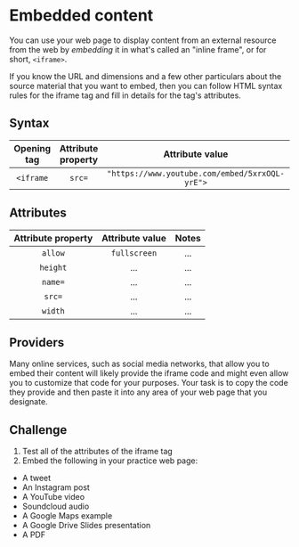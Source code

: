 # Embedded content

You can use your web page to display content from an external resource from the web by _embedding_ it in what's called an "inline frame", or for short, `<iframe>`.

If you know the URL and dimensions and a few other particulars about the source material that you want to embed, then you can follow HTML syntax rules for the iframe tag and fill in details for the tag's attributes.

## Syntax
|Opening tag|Attribute property|Attribute value|Content|Closing tag|
|:--:|:--:|:--:|:--:|:--:|
|`<iframe`|`src=`|`"https://www.youtube.com/embed/5xrxOQL-yrE">`|_n/a_|`</iframe>`|

## Attributes
|Attribute property|Attribute value|Notes|
|:--:|:--:|:--:|
|`allow`|`fullscreen`|...|
|`height`|...|...|
|`name=`|...|...|
|`src=`|...|...|
|`width`|...|...|

## Providers
Many online services, such as social media networks, that allow you to embed their content will likely provide the iframe code and might even allow you to customize that code for your purposes. Your task is to copy the code they provide and then paste it into any area of your web page that you designate.

## Challenge
1. Test all of the attributes of the iframe tag
2. Embed the following in your practice web page:
- A tweet
- An Instagram post
- A YouTube video
- Soundcloud audio
- A Google Maps example
- A Google Drive Slides presentation 
- A PDF
